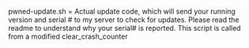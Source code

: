 pwned-update.sh = Actual update code, which will send your running version and serial # to my server to check for updates. Please read the readme to understand why your serial# is reported. This script is called from a modified clear_crash_counter
